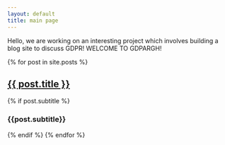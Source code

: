 ```yaml
---
layout: default
title: main page 
---
```


Hello, we are working on an interesting project which involves building a blog site to discuss GDPR! 
WELCOME TO GDPARGH!

{% for post in site.posts %}
  <h2><a href="{{ post.url | relative_url}}">{{ post.title }}</a></h2>
  {% if post.subtitle %}
    <h3>{{post.subtitle}}</h3>
  {% endif %}
{% endfor %}
